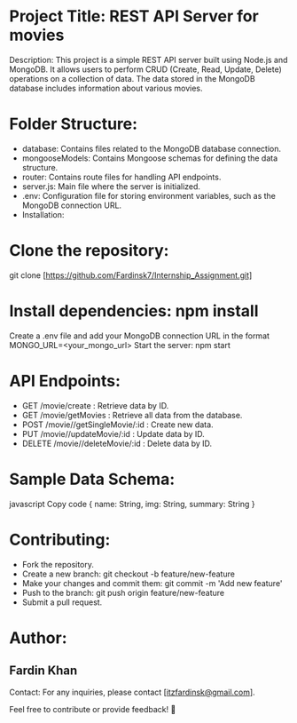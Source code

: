 # Project Title: REST API Server for movies

Description:
This project is a simple REST API server built using Node.js and MongoDB. It allows users to perform CRUD (Create, Read, Update, Delete) operations on a collection of data. The data stored in the MongoDB database includes information about various movies.

# Folder Structure:
- database: Contains files related to the MongoDB database connection.
- mongooseModels: Contains Mongoose schemas for defining the data structure.
- router: Contains route files for handling API endpoints.
- server.js: Main file where the server is initialized.
- .env: Configuration file for storing environment variables, such as the MongoDB connection URL.
- Installation:

# Clone the repository: 
git clone [https://github.com/Fardinsk7/Internship_Assignment.git]

# Install dependencies: npm install
Create a .env file and add your MongoDB connection URL in the format MONGO_URL=<your_mongo_url>
Start the server: npm start

# API Endpoints:
- GET /movie/create : Retrieve data by ID.
- GET /movie/getMovies : Retrieve all data from the database.
- POST /movie//getSingleMovie/:id : Create new data. 
- PUT /movie//updateMovie/:id : Update data by ID.
- DELETE /movie//deleteMovie/:id : Delete data by ID.

# Sample Data Schema:
javascript
Copy code
{
  name: String,
  img: String,
  summary: String
}

# Contributing:
- Fork the repository.
- Create a new branch: git checkout -b feature/new-feature
- Make your changes and commit them: git commit -m 'Add new feature'
- Push to the branch: git push origin feature/new-feature
- Submit a pull request.


# Author:
## Fardin Khan

Contact:
For any inquiries, please contact [itzfardinsk@gmail.com].

Feel free to contribute or provide feedback! 🚀